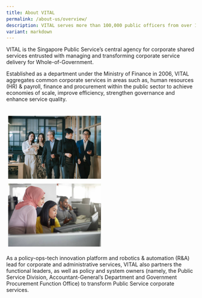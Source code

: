 ```yaml
---
title: About VITAL
permalink: /about-us/overview/
description: VITAL serves more than 100,000 public officers from over 100 agencies.
variant: markdown
---
```

<style>
	.column{
	width: 50%;
	}
</style>
<div class="container">
<p>VITAL is the Singapore Public Service’s central agency for corporate shared services entrusted with managing and transforming corporate service delivery for Whole-of-Government.</p>
<p>Established as a department under the Ministry of Finance in 2006, VITAL aggregates common corporate services in areas such as, human resources (HR) &amp; payroll, finance and procurement within the public sector to achieve economies of scale, improve efficiency, strengthen governance and enhance service quality. </p>&nbsp;
<div class="row">
	<div class="column">
		<img style="width: 400px; padding: 5px;" src="/images/overview/CorporateImg13.jpg">
	</div>
	<div class="column">
		<img style="width: 400px; padding: 5px;" src="/images/overview/CorporateImg10_Asian_.jpg"></div>
	</div>
</div>
<p>As a policy-ops-tech innovation platform and robotics &amp; automation (R&amp;A) lead for corporate and administrative services, VITAL also partners the functional leaders, as well as policy and system owners (namely, the Public Service Division, Accountant-General’s Department and Government Procurement Function Office) to transform Public Service corporate services.</p>